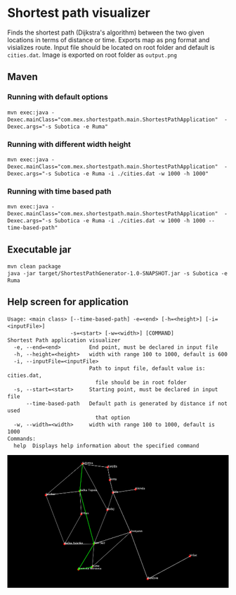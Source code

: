 # Shortest path visualizer
Finds the shortest path (Dijkstra's algorithm) between the two given locations in terms of distance or time. Exports map as png format and visializes route. Input file should be located on root folder and default is `cities.dat`. Image is exported on root folder as `output.png` 

## Maven
### Running with default options
```
mvn exec:java -Dexec.mainClass="com.mex.shortestpath.main.ShortestPathApplication"  -Dexec.args="-s Subotica -e Ruma"
```
### Running with different width height
```
mvn exec:java -Dexec.mainClass="com.mex.shortestpath.main.ShortestPathApplication"  -Dexec.args="-s Subotica -e Ruma -i ./cities.dat -w 1000 -h 1000"
```
### Running with time based path
```
mvn exec:java -Dexec.mainClass="com.mex.shortestpath.main.ShortestPathApplication"  -Dexec.args="-s Subotica -e Ruma -i ./cities.dat -w 1000 -h 1000 --time-based-path"
```
## Executable jar
```
mvn clean package
java -jar target/ShortestPathGenerator-1.0-SNAPSHOT.jar -s Subotica -e Ruma
```

## Help screen for application
```
Usage: <main class> [--time-based-path] -e=<end> [-h=<height>] [-i=<inputFile>]
                    -s=<start> [-w=<width>] [COMMAND]
Shortest Path application visualizer
  -e, --end=<end>         End point, must be declared in input file
  -h, --height=<height>   width with range 100 to 1000, default is 600
  -i, --inputFile=<inputFile>
                          Path to input file, default value is: cities.dat,
                            file should be in root folder
  -s, --start=<start>     Starting point, must be declared in input file
      --time-based-path   Default path is generated by distance if not used
                            that option
  -w, --width=<width>     width with range 100 to 1000, default is 1000
Commands:
  help  Displays help information about the specified command
```

![alt text](./sample_output/output.png "Sample output from Subotica to Ruma")
